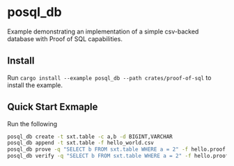 # posql_db

Example demonstrating an implementation of a simple csv-backed database with Proof of SQL capabilities.

## Install
Run `cargo install --example posql_db --path crates/proof-of-sql` to install the example.

## Quick Start Exmaple
Run the following
```bash
posql_db create -t sxt.table -c a,b -d BIGINT,VARCHAR
posql_db append -t sxt.table -f hello_world.csv
posql_db prove -q "SELECT b FROM sxt.table WHERE a = 2" -f hello.proof
posql_db verify -q "SELECT b FROM sxt.table WHERE a = 2" -f hello.proof
```